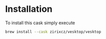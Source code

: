# Installation
To install this cask simply execute 
```bash
brew install --cask zirixcz/vesktop/vesktop
```